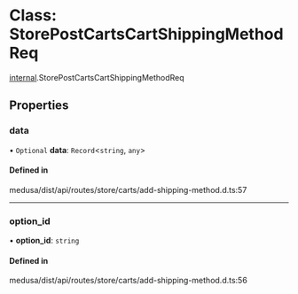 # Class: StorePostCartsCartShippingMethodReq

[internal](../modules/internal-35.md).StorePostCartsCartShippingMethodReq

## Properties

### data

• `Optional` **data**: `Record`<`string`, `any`\>

#### Defined in

medusa/dist/api/routes/store/carts/add-shipping-method.d.ts:57

___

### option\_id

• **option\_id**: `string`

#### Defined in

medusa/dist/api/routes/store/carts/add-shipping-method.d.ts:56
